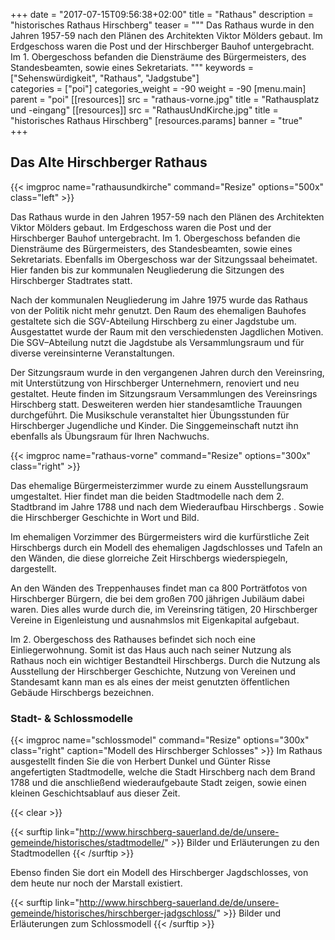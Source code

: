 +++
date = "2017-07-15T09:56:38+02:00"
title = "Rathaus"
description = "historisches Rathaus Hirschberg"
teaser = """
Das Rathaus wurde in den Jahren 1957-59 nach den Plänen des Architekten Viktor Mölders gebaut. Im Erdgeschoss waren die Post und der Hirschberger Bauhof untergebracht. Im 1. Obergeschoss befanden die Diensträume des Bürgermeisters, des Standesbeamten, sowie eines Sekretariats.
"""
keywords = ["Sehenswürdigkeit", "Rathaus", "Jadgstube"]  
categories = ["poi"]
categories_weight = -90
weight = -90
[menu.main]
    parent = "poi"
[[resources]]
    src = "rathaus-vorne.jpg"
    title = "Rathausplatz und -eingang"
[[resources]]
    src = "RathausUndKirche.jpg"
    title = "historisches Rathaus Hirschberg"
[resources.params]
    banner = "true"  
+++

## Das Alte Hirschberger Rathaus

{{< imgproc name="rathausundkirche" command="Resize" options="500x" class="left" >}}

Das Rathaus wurde in den Jahren 1957-59 nach den Plänen des Architekten Viktor Mölders gebaut. Im Erdgeschoss waren die Post und der Hirschberger Bauhof untergebracht. Im 1. Obergeschoss befanden die Diensträume des Bürgermeisters, des Standesbeamten, sowie eines Sekretariats. Ebenfalls im Obergeschoss war der Sitzungssaal beheimatet. Hier fanden bis zur kommunalen Neugliederung die Sitzungen des Hirschberger Stadtrates statt.

Nach der kommunalen Neugliederung im Jahre 1975 wurde das Rathaus von der Politik nicht mehr genutzt. Den Raum des ehemaligen Bauhofes gestaltete sich die SGV-Abteilung Hirschberg zu einer Jagdstube um. Ausgestattet wurde der Raum mit den verschiedensten Jagdlichen Motiven. Die SGV–Abteilung nutzt die Jagdstube als Versammlungsraum und für diverse vereinsinterne Veranstaltungen.

Der Sitzungsraum wurde in den vergangenen Jahren durch den Vereinsring, mit Unterstützung von Hirschberger Unternehmern, renoviert und neu gestaltet. Heute finden im Sitzungsraum Versammlungen des Vereinsrings Hirschberg statt. Desweiteren werden hier standesamtliche Trauungen durchgeführt. Die Musikschule veranstaltet hier Übungsstunden für Hirschberger Jugendliche und Kinder. Die Singgemeinschaft nutzt ihn ebenfalls als Übungsraum für Ihren Nachwuchs.

{{< imgproc name="rathaus-vorne" command="Resize" options="300x" class="right" >}}

Das ehemalige Bürgermeisterzimmer wurde zu einem Ausstellungsraum umgestaltet. Hier findet man die beiden Stadtmodelle nach dem 2. Stadtbrand im Jahre 1788 und nach dem Wiederaufbau Hirschbergs . Sowie die Hirschberger Geschichte in Wort und Bild.

Im ehemaligen Vorzimmer des Bürgermeisters wird die kurfürstliche Zeit Hirschbergs durch ein Modell des ehemaligen Jagdschlosses und Tafeln an den Wänden, die diese glorreiche Zeit Hirschbergs wiederspiegeln, dargestellt.

An den Wänden des Treppenhauses findet man ca 800 Porträtfotos von Hirschberger Bürgern, die bei dem großen 700 jährigen Jubiläum dabei waren. Dies alles wurde durch die, im Vereinsring tätigen, 20 Hirschberger Vereine in Eigenleistung und ausnahmslos mit Eigenkapital aufgebaut.

Im 2. Obergeschoss des Rathauses befindet sich noch eine Einliegerwohnung. Somit ist das Haus auch nach seiner Nutzung als Rathaus noch ein wichtiger Bestandteil Hirschbergs. Durch die Nutzung als Ausstellung der Hirschberger Geschichte, Nutzung von Vereinen und Standesamt kann man es als eines der meist genutzten öffentlichen Gebäude Hirschbergs bezeichnen.

### Stadt- & Schlossmodelle

{{< imgproc name="schlossmodel" command="Resize" options="300x" class="right" caption="Modell des Hirschberger Schlosses" >}}
Im Rathaus ausgestellt finden Sie die von Herbert Dunkel und Günter Risse angefertigten Stadtmodelle, welche die Stadt Hirschberg nach dem Brand 1788 und die anschließend wiederaufgebaute Stadt zeigen, sowie einen kleinen Geschichtsablauf aus dieser Zeit.

{{< clear >}}

{{< surftip link="http://www.hirschberg-sauerland.de/de/unsere-gemeinde/historisches/stadtmodelle/" >}}
 Bilder und Erläuterungen zu den Stadtmodellen
{{< /surftip >}}

Ebenso finden Sie dort ein Modell des Hirschberger Jagdschlosses, von dem heute nur noch der Marstall existiert.

{{< surftip link="http://www.hirschberg-sauerland.de/de/unsere-gemeinde/historisches/hirschberger-jadgschloss/" >}}
 Bilder und Erläuterungen zum Schlossmodell
{{< /surftip >}}
